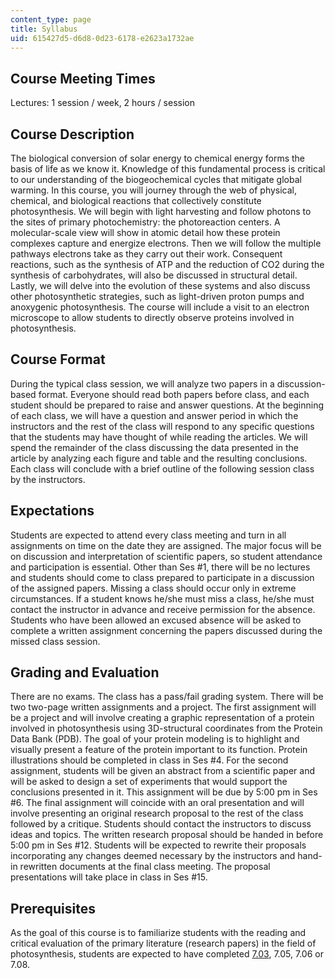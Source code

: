 ```yaml
---
content_type: page
title: Syllabus
uid: 615427d5-d6d8-0d23-6178-e2623a1732ae
---
```


Course Meeting Times
--------------------

Lectures: 1 session / week, 2 hours / session

Course Description
------------------

The biological conversion of solar energy to chemical energy forms the basis of life as we know it. Knowledge of this fundamental process is critical to our understanding of the biogeochemical cycles that mitigate global warming. In this course, you will journey through the web of physical, chemical, and biological reactions that collectively constitute photosynthesis. We will begin with light harvesting and follow photons to the sites of primary photochemistry: the photoreaction centers. A molecular-scale view will show in atomic detail how these protein complexes capture and energize electrons. Then we will follow the multiple pathways electrons take as they carry out their work. Consequent reactions, such as the synthesis of ATP and the reduction of CO2 during the synthesis of carbohydrates, will also be discussed in structural detail. Lastly, we will delve into the evolution of these systems and also discuss other photosynthetic strategies, such as light-driven proton pumps and anoxygenic photosynthesis. The course will include a visit to an electron microscope to allow students to directly observe proteins involved in photosynthesis.

Course Format
-------------

During the typical class session, we will analyze two papers in a discussion-based format. Everyone should read both papers before class, and each student should be prepared to raise and answer questions. At the beginning of each class, we will have a question and answer period in which the instructors and the rest of the class will respond to any specific questions that the students may have thought of while reading the articles. We will spend the remainder of the class discussing the data presented in the article by analyzing each figure and table and the resulting conclusions. Each class will conclude with a brief outline of the following session class by the instructors.

Expectations
------------

Students are expected to attend every class meeting and turn in all assignments on time on the date they are assigned. The major focus will be on discussion and interpretation of scientific papers, so student attendance and participation is essential. Other than Ses #1, there will be no lectures and students should come to class prepared to participate in a discussion of the assigned papers. Missing a class should occur only in extreme circumstances. If a student knows he/she must miss a class, he/she must contact the instructor in advance and receive permission for the absence. Students who have been allowed an excused absence will be asked to complete a written assignment concerning the papers discussed during the missed class session.

Grading and Evaluation
----------------------

There are no exams. The class has a pass/fail grading system. There will be two two-page written assignments and a project. The first assignment will be a project and will involve creating a graphic representation of a protein involved in photosynthesis using 3D-structural coordinates from the Protein Data Bank (PDB). The goal of your protein modeling is to highlight and visually present a feature of the protein important to its function. Protein illustrations should be completed in class in Ses #4. For the second assignment, students will be given an abstract from a scientific paper and will be asked to design a set of experiments that would support the conclusions presented in it. This assignment will be due by 5:00 pm in Ses #6. The final assignment will coincide with an oral presentation and will involve presenting an original research proposal to the rest of the class followed by a critique. Students should contact the instructors to discuss ideas and topics. The written research proposal should be handed in before 5:00 pm in Ses #12. Students will be expected to rewrite their proposals incorporating any changes deemed necessary by the instructors and hand-in rewritten documents at the final class meeting. The proposal presentations will take place in class in Ses #15.

Prerequisites
-------------

As the goal of this course is to familiarize students with the reading and critical evaluation of the primary literature (research papers) in the field of photosynthesis, students are expected to have completed [7.03](/courses/7-03-genetics-fall-2004), 7.05, 7.06 or 7.08.